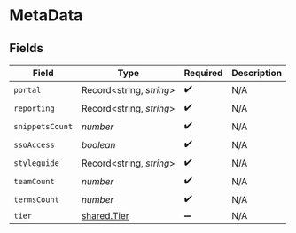 # MetaData


## Fields

| Field                                      | Type                                       | Required                                   | Description                                |
| ------------------------------------------ | ------------------------------------------ | ------------------------------------------ | ------------------------------------------ |
| `portal`                                   | Record<string, *string*>                   | :heavy_check_mark:                         | N/A                                        |
| `reporting`                                | Record<string, *string*>                   | :heavy_check_mark:                         | N/A                                        |
| `snippetsCount`                            | *number*                                   | :heavy_check_mark:                         | N/A                                        |
| `ssoAccess`                                | *boolean*                                  | :heavy_check_mark:                         | N/A                                        |
| `styleguide`                               | Record<string, *string*>                   | :heavy_check_mark:                         | N/A                                        |
| `teamCount`                                | *number*                                   | :heavy_check_mark:                         | N/A                                        |
| `termsCount`                               | *number*                                   | :heavy_check_mark:                         | N/A                                        |
| `tier`                                     | [shared.Tier](../../models/shared/tier.md) | :heavy_minus_sign:                         | N/A                                        |